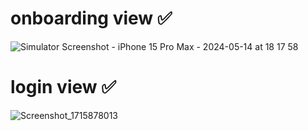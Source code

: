 # onboarding view ✅ 
![Simulator Screenshot - iPhone 15 Pro Max - 2024-05-14 at 18 17 58](https://github.com/Mohamzeem/Doctorna/assets/108492019/ec9212ad-b449-45e7-8dd1-1ca2a23a8631)

# login view ✅
![Screenshot_1715878013](https://github.com/Mohamzeem/Doctorna/assets/108492019/1395826b-36f0-4558-b407-8cd527361f90)
